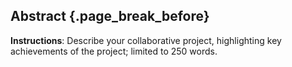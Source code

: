 ## Abstract {.page_break_before}

**Instructions**: Describe your collaborative project, highlighting key achievements of the project; limited to 250 words.

